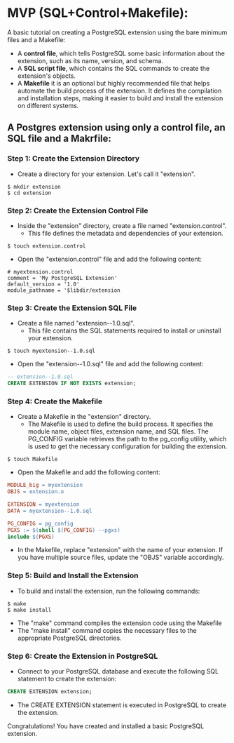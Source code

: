 # MVP (SQL+Control+Makefile):
A basic tutorial on creating a PostgreSQL extension using the bare minimum files and a Makefile:

- A **control file**, which tells PostgreSQL some basic information about the extension, such as its name, version, and schema.
- A **SQL script file**, which contains the SQL commands to create the extension's objects.
- A **Makefile** it is an optional but highly recommended file that helps automate the build process of the extension. It defines the compilation and installation steps, making it easier to build and install the extension on different systems.

## A Postgres extension using only a control file, an SQL file and a Makrfile:

### Step 1: Create the Extension Directory
- Create a directory for your extension. Let's call it "extension".
```
$ mkdir extension
$ cd extension
```

### Step 2: Create the Extension Control File
- Inside the "extension" directory, create a file named "extension.control". 
  - This file defines the metadata and dependencies of your extension.

```
$ touch extension.control
```

- Open the "extension.control" file and add the following content:

```
# myextension.control
comment = 'My PostgreSQL Extension'
default_version = '1.0'
module_pathname = '$libdir/extension
```

### Step 3: Create the Extension SQL File
- Create a file named "extension--1.0.sql".
  - This file contains the SQL statements required to install or uninstall your extension.

```
$ touch myextension--1.0.sql
```

- Open the "extension--1.0.sql" file and add the following content:

```sql
-- extension--1.0.sql
CREATE EXTENSION IF NOT EXISTS extension;
```

### Step 4: Create the Makefile
- Create a Makefile in the "extension" directory. 
  - The Makefile is used to define the build process. It specifies the module name, object files, extension name, and SQL files. The PG_CONFIG variable retrieves the path to the pg_config utility, which is used to get the necessary configuration for building the extension.

```
$ touch Makefile
```
- Open the Makefile and add the following content:

```makefile
MODULE_big = myextension
OBJS = extension.o

EXTENSION = myextension
DATA = myextension--1.0.sql

PG_CONFIG = pg_config
PGXS := $(shell $(PG_CONFIG) --pgxs)
include $(PGXS)
```
- In the Makefile, replace "extension" with the name of your extension. If you have multiple source files, update the "OBJS" variable accordingly.

### Step 5: Build and Install the Extension
- To build and install the extension, run the following commands:

```
$ make
$ make install
```
- The "make" command compiles the extension code using the Makefile
- The "make install" command copies the necessary files to the appropriate PostgreSQL directories.

### Step 6: Create the Extension in PostgreSQL
- Connect to your PostgreSQL database and execute the following SQL statement to create the extension:

```sql
CREATE EXTENSION extension;
```

- The CREATE EXTENSION statement is executed in PostgreSQL to create the extension.

Congratulations! You have created and installed a basic PostgreSQL extension.

